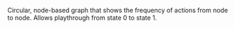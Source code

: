 Circular, node-based graph that shows the frequency of actions from node to node. Allows playthrough from state 0 to state 1.
